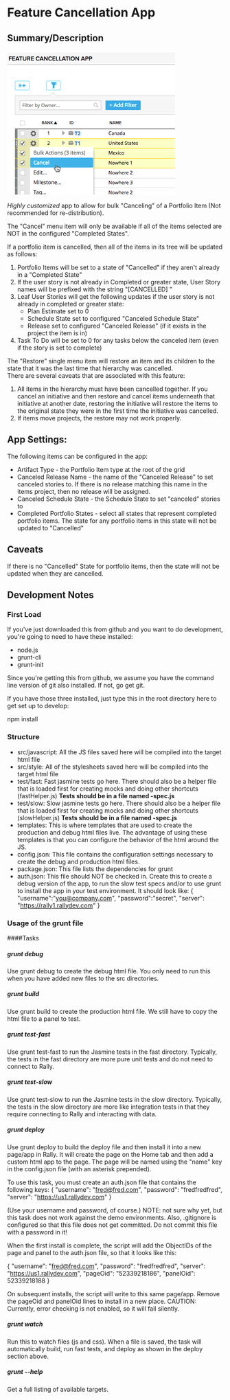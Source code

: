 # Feature Cancellation App

## Summary/Description

![screenshot](./../images/feature-cancellation.png "This is an example")

*Highly customized* app to allow for bulk "Canceling" of a Portfolio Item (Not recommended for re-distribution).  

The "Cancel" menu item will only be available if all of the items selected are NOT in the configured "Completed States".

If a portfolio item is cancelled, then all of the items in its tree will be updated as follows:
1.  Portfolio Items will be set to a state of "Cancelled" if they aren't already in a "Completed State"
2.  If the user story is not already in Completed or greater state, User Story names will be prefixed with the string "[CANCELLED] "
3.  Leaf User Stories will get the following updates if the user story is not already in completed or greater state:
    * Plan Estimate set to 0
    * Schedule State set to configured "Canceled Schedule State"
    * Release set to configured "Canceled Release" (if it exists in the project the item is in)
4.  Task To Do will be set to 0 for any tasks below the canceled item (even if the story is set to complete)

The "Restore" single menu item will restore an item and its children to the state that it was the last time that hierarchy was cancelled.  
There are several caveats that are associated with this feature:
1.  All items in the hierarchy must have been cancelled together.  If you cancel an initiative and then restore and cancel items underneath that initiative at another date, restoring the initiative will restore the items to the original state they were in the first time the initiative was cancelled.  
2.  If items move projects, the restore may not work properly.

## App Settings:
The following items can be configured in the app:
* Artifact Type - the Portfolio Item type at the root of the grid
* Canceled Release Name - the name of the "Canceled Release" to set canceled stories to.  If there is no release matching this name in the items project, then no release will be assigned.  
* Canceled Schedule State - the Schedule State to set "canceled" stories to
* Completed Portfolio States - select all states that represent completed portfolio items.  The state for any portfolio items in this state will not be updated to "Cancelled"

## Caveats
If there is no "Cancelled"  State for portfolio items, then the state will not be updated when they are cancelled.  

## Development Notes

### First Load

If you've just downloaded this from github and you want to do development,
you're going to need to have these installed:

 * node.js
 * grunt-cli
 * grunt-init

Since you're getting this from github, we assume you have the command line
version of git also installed.  If not, go get git.

If you have those three installed, just type this in the root directory here
to get set up to develop:

  npm install

### Structure

  * src/javascript:  All the JS files saved here will be compiled into the
  target html file
  * src/style: All of the stylesheets saved here will be compiled into the
  target html file
  * test/fast: Fast jasmine tests go here.  There should also be a helper
  file that is loaded first for creating mocks and doing other shortcuts
  (fastHelper.js) **Tests should be in a file named <something>-spec.js**
  * test/slow: Slow jasmine tests go here.  There should also be a helper
  file that is loaded first for creating mocks and doing other shortcuts
  (slowHelper.js) **Tests should be in a file named <something>-spec.js**
  * templates: This is where templates that are used to create the production
  and debug html files live.  The advantage of using these templates is that
  you can configure the behavior of the html around the JS.
  * config.json: This file contains the configuration settings necessary to
  create the debug and production html files.  
  * package.json: This file lists the dependencies for grunt
  * auth.json: This file should NOT be checked in.  Create this to create a
  debug version of the app, to run the slow test specs and/or to use grunt to
  install the app in your test environment.  It should look like:
    {
        "username":"you@company.com",
        "password":"secret",
        "server": "https://rally1.rallydev.com"
    }

### Usage of the grunt file
####Tasks

##### grunt debug

Use grunt debug to create the debug html file.  You only need to run this when you have added new files to
the src directories.

##### grunt build

Use grunt build to create the production html file.  We still have to copy the html file to a panel to test.

##### grunt test-fast

Use grunt test-fast to run the Jasmine tests in the fast directory.  Typically, the tests in the fast
directory are more pure unit tests and do not need to connect to Rally.

##### grunt test-slow

Use grunt test-slow to run the Jasmine tests in the slow directory.  Typically, the tests in the slow
directory are more like integration tests in that they require connecting to Rally and interacting with
data.

##### grunt deploy

Use grunt deploy to build the deploy file and then install it into a new page/app in Rally.  It will create the page on the Home tab and then add a custom html app to the page.  The page will be named using the "name" key in the config.json file (with an asterisk prepended).

To use this task, you must create an auth.json file that contains the following keys:
{
    "username": "fred@fred.com",
    "password": "fredfredfred",
    "server": "https://us1.rallydev.com"
}

(Use your username and password, of course.)  NOTE: not sure why yet, but this task does not work against the demo environments.  Also, .gitignore is configured so that this file does not get committed.  Do not commit this file with a password in it!

When the first install is complete, the script will add the ObjectIDs of the page and panel to the auth.json file, so that it looks like this:

{
    "username": "fred@fred.com",
    "password": "fredfredfred",
    "server": "https://us1.rallydev.com",
    "pageOid": "52339218186",
    "panelOid": 52339218188
}

On subsequent installs, the script will write to this same page/app. Remove the
pageOid and panelOid lines to install in a new place.  CAUTION:  Currently, error checking is not enabled, so it will fail silently.

##### grunt watch

Run this to watch files (js and css).  When a file is saved, the task will automatically build, run fast tests, and deploy as shown in the deploy section above.

##### grunt --help  

Get a full listing of available targets.
